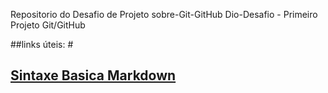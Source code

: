  Repositorio do Desafio de Projeto sobre-Git-GitHub
Dio-Desafio - Primeiro Projeto Git/GitHub



##links úteis:
#<h2>[Sintaxe Basica Markdown](https://www.markdownguide.org/basic-syntax/)</h2>
